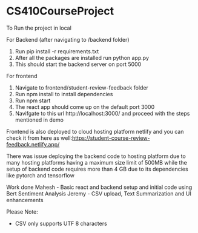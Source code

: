 # CS410CourseProject

To Run the project in local

For Backend (after navigating to /backend folder)
1. Run pip install -r requirements.txt
2. After all the packages are installed run python app.py
3. This should start the backend server on port 5000

For frontend
1. Navigate to frontend/student-review-feedback folder
2. Run npm install to install dependencies
3. Run npm start
4. The react app should come up on the default port 3000
5. Navifgate to this url http://localhost:3000/ and proceed with the steps mentioned in demo

Frontend is also deployed to cloud hosting platform netlify and you can check it from here as well:https://student-course-review-feedback.netlify.app/ 

There was issue deploying the backend code to hosting platform due to many hosting platforms having a maximum size limit of 500MB while the setup of backend code requires more than 4 GB due to its dependencies like pytorch and tensorflow

Work done
Mahesh - Basic react and backend setup and initial code using Bert Sentiment Analysis
Jeremy - CSV upload, Text Summarization and UI enhancements

Please Note:
- CSV only supports UTF 8 characters